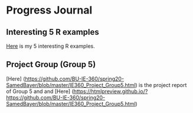 # Progress Journal

## Interesting 5 R examples

[Here](files/Interesting_5_examples.html) is my 5 interesting R examples.

## Project Group (Group 5)

[Here] (https://github.com/BU-IE-360/spring20-SamedBayer/blob/master/IE360_Project_Group5.html) is the project report of Group 5 and and [Here] (https://htmlpreview.github.io/?https://github.com/BU-IE-360/spring20-SamedBayer/blob/master/IE360_Project_Group5.html)
